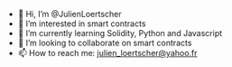 - 👋 Hi, I’m @JulienLoertscher
- 👀 I’m interested in smart contracts
- 🌱 I’m currently learning Solidity, Python and Javascript
- 💞️ I’m looking to collaborate on smart contracts
- 📫 How to reach me: julien_loertscher@yahoo.fr

<!---
JulienLoertscher/JulienLoertscher is a ✨ special ✨ repository because its `README.md` (this file) appears on your GitHub profile.
You can click the Preview link to take a look at your changes.
--->
